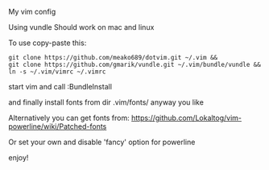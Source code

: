 My vim config

Using vundle
Should work on mac and linux

To use copy-paste this:
```
git clone https://github.com/meako689/dotvim.git ~/.vim &&
git clone https://github.com/gmarik/vundle.git ~/.vim/bundle/vundle &&
ln -s ~/.vim/vimrc ~/.vimrc
```

start vim and call :BundleInstall

and finally install fonts from dir .vim/fonts/ anyway you like

Alternatively you can get fonts from:
https://github.com/Lokaltog/vim-powerline/wiki/Patched-fonts

Or set your own and disable 'fancy' option for powerline

enjoy!

